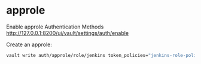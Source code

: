 # approle

Enable approle Authentication Methods \
http://127.0.0.1:8200/ui/vault/settings/auth/enable

Create an approle:
```bash
vault write auth/approle/role/jenkins token_policies="jenkins-role-policy"
```
